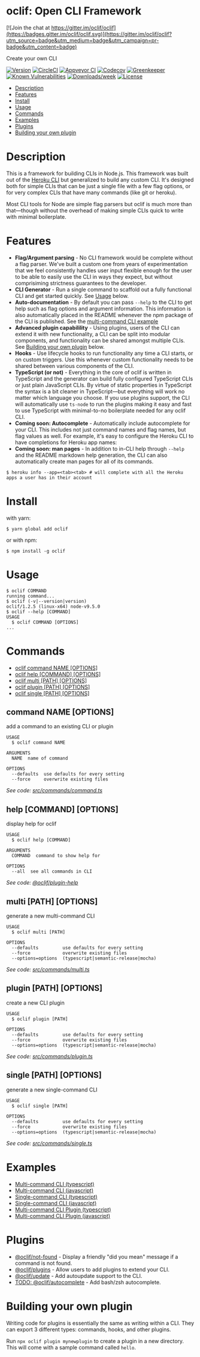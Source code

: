 oclif: Open CLI Framework
=========================

[![Join the chat at https://gitter.im/oclif/oclif](https://badges.gitter.im/oclif/oclif.svg)](https://gitter.im/oclif/oclif?utm_source=badge&utm_medium=badge&utm_campaign=pr-badge&utm_content=badge)

Create your own CLI

[![Version](https://img.shields.io/npm/v/oclif.svg)](https://npmjs.org/package/oclif)
[![CircleCI](https://circleci.com/gh/oclif/oclif/tree/master.svg?style=svg)](https://circleci.com/gh/oclif/oclif/tree/master)
[![Appveyor CI](https://ci.appveyor.com/api/projects/status/github/oclif/oclif?branch=master&svg=true)](https://ci.appveyor.com/project/heroku/oclif/branch/master)
[![Codecov](https://codecov.io/gh/oclif/oclif/branch/master/graph/badge.svg)](https://codecov.io/gh/oclif/oclif)
[![Greenkeeper](https://badges.greenkeeper.io/oclif/oclif.svg)](https://greenkeeper.io/)
[![Known Vulnerabilities](https://snyk.io/test/npm/oclif/badge.svg)](https://snyk.io/test/npm/oclif)
[![Downloads/week](https://img.shields.io/npm/dw/oclif.svg)](https://npmjs.org/package/oclif)
[![License](https://img.shields.io/npm/l/oclif.svg)](https://github.com/oclif/oclif/blob/master/package.json)

<!-- toc -->
* [Description](#description)
* [Features](#features)
* [Install](#install)
* [Usage](#usage)
* [Commands](#commands)
* [Examples](#examples)
* [Plugins](#plugins)
* [Building your own plugin](#building-your-own-plugin)
<!-- tocstop -->

# Description

This is a framework for building CLIs in Node.js. This framework was built out of the [Heroku CLI](https://cli.heroku.com) but generalized to build any custom CLI. It's designed both for simple CLIs that can be just a single file with a few flag options, or for very complex CLIs that have many commands (like git or heroku).

Most CLI tools for Node are simple flag parsers but oclif is much more than that—though without the overhead of making simple CLIs quick to write with minimal boilerplate.

# Features

* **Flag/Argument parsing** - No CLI framework would be complete without a flag parser. We've built a custom one from years of experimentation that we feel consistently handles user input flexible enough for the user to be able to easily use the CLI in ways they expect, but without comprisiming strictness guarantees to the developer.
* **CLI Generator** - Run a single command to scaffold out a fully functional CLI and get started quickly. See [Usage](#usage) below.
* **Auto-documentation** - By default you can pass `--help` to the CLI to get help such as flag options and argument information. This information is also automatically placed in the README whenever the npm package of the CLI is published. See the [multi-command CLI example](https://github.com/oclif/example-multi-ts)
* **Advanced plugin capabilility** - Using plugins, users of the CLI can extend it with new functionality, a CLI can be split into modular components, and functionality can be shared amongst multiple CLIs. See [Building your own plugin](#buildingyourownplugin) below.
* **Hooks** - Use lifecycle hooks to run functionality any time a CLI starts, or on custom triggers. Use this whenever custom functionality needs to be shared between various components of the CLI.
* **TypeScript (or not)** - Everything in the core of oclif is written in TypeScript and the generator can build fully configured TypeScript CLIs or just plain JavaScript CLIs. By virtue of static properties in TypeScript the syntax is a bit cleaner in TypeScript—but everything will work no matter which language you choose. If you use plugins support, the CLI will automatically use `ts-node` to run the plugins making it easy and fast to use TypeScript with minimal-to-no boilerplate needed for any oclif CLI.
* **Coming soon: Autocomplete** - Automatically include autocomplete for your CLI. This includes not just command names and flag names, but flag values as well. For example, it's easy to configure the Heroku CLI to have completions for Heroku app names:
* **Coming soon: man pages** - In addition to in-CLI help through `--help` and the README markdown help generation, the CLI can also automatically create man pages for all of its commands.

```
$ heroku info --app=<tab><tab> # will complete with all the Heroku apps a user has in their account
```

<!-- install -->
# Install

with yarn:
```
$ yarn global add oclif
```

or with npm:
```
$ npm install -g oclif
```
<!-- installstop -->
<!-- usage -->
# Usage

```sh-session
$ oclif COMMAND
running command...
$ oclif (-v|--version|version)
oclif/1.2.5 (linux-x64) node-v9.5.0
$ oclif --help [COMMAND]
USAGE
  $ oclif COMMAND [OPTIONS]
...
```
<!-- usagestop -->
<!-- commands -->
# Commands

* [oclif command NAME [OPTIONS]](#command)
* [oclif help [COMMAND] [OPTIONS]](#help)
* [oclif multi [PATH] [OPTIONS]](#multi)
* [oclif plugin [PATH] [OPTIONS]](#plugin)
* [oclif single [PATH] [OPTIONS]](#single)
## command NAME [OPTIONS]

add a command to an existing CLI or plugin

```
USAGE
  $ oclif command NAME

ARGUMENTS
  NAME  name of command

OPTIONS
  --defaults  use defaults for every setting
  --force     overwrite existing files
```

_See code: [src/commands/command.ts](https://github.com/oclif/cli/blob/v1.2.5/src/commands/command.ts)_

## help [COMMAND] [OPTIONS]

display help for oclif

```
USAGE
  $ oclif help [COMMAND]

ARGUMENTS
  COMMAND  command to show help for

OPTIONS
  --all  see all commands in CLI
```

_See code: [@oclif/plugin-help](https://github.com/oclif/plugin-help/blob/v1.0.2/src/commands/help.ts)_

## multi [PATH] [OPTIONS]

generate a new multi-command CLI

```
USAGE
  $ oclif multi [PATH]

OPTIONS
  --defaults         use defaults for every setting
  --force            overwrite existing files
  --options=options  (typescript|semantic-release|mocha)
```

_See code: [src/commands/multi.ts](https://github.com/oclif/cli/blob/v1.2.5/src/commands/multi.ts)_

## plugin [PATH] [OPTIONS]

create a new CLI plugin

```
USAGE
  $ oclif plugin [PATH]

OPTIONS
  --defaults         use defaults for every setting
  --force            overwrite existing files
  --options=options  (typescript|semantic-release|mocha)
```

_See code: [src/commands/plugin.ts](https://github.com/oclif/cli/blob/v1.2.5/src/commands/plugin.ts)_

## single [PATH] [OPTIONS]

generate a new single-command CLI

```
USAGE
  $ oclif single [PATH]

OPTIONS
  --defaults         use defaults for every setting
  --force            overwrite existing files
  --options=options  (typescript|semantic-release|mocha)
```

_See code: [src/commands/single.ts](https://github.com/oclif/cli/blob/v1.2.5/src/commands/single.ts)_
<!-- commandsstop -->

# Examples

* [Multi-command CLI (typescript)](https://github.com/oclif/example-multi-ts)
* [Multi-command CLI (javascript)](https://github.com/oclif/example-multi-js)
* [Single-command CLI (typescript)](https://github.com/oclif/example-single-ts)
* [Single-command CLI (javascript)](https://github.com/oclif/example-single-js)
* [Multi-command CLI Plugin (typescript)](https://github.com/oclif/example-single-ts)
* [Multi-command CLI Plugin (javascript)](https://github.com/oclif/example-plugin-js)

# Plugins

* [@oclif/not-found](https://github.com/oclif/not-found) - Display a friendly "did you mean" message if a command is not found.
* [@oclif/plugins](https://github.com/oclif/plugins) - Allow users to add plugins to extend your CLI.
* [@oclif/update](https://github.com/oclif/update) - Add autoupdate support to the CLI.
* [TODO: @oclif/autocomplete](https://github.com/oclif/autocomplete) - Add bash/zsh autocomplete.

# Building your own plugin

Writing code for plugins is essentially the same as writing within a CLI. They can export 3 different types: commands, hooks, and other plugins.

Run `npx oclif plugin mynewplugin` to create a plugin in a new directory. This will come with a sample command called `hello`.
